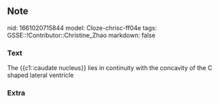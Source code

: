 ## Note
nid: 1661020715844
model: Cloze-chrisc-ff04e
tags: GSSE::!Contributor::Christine_Zhao
markdown: false

### Text
<div>
  <div>
    <div>
      The {{c1::caudate nucleus}} lies in continuity with the
      concavity of the C shaped lateral ventricle
    </div>
  </div>
</div>

### Extra

